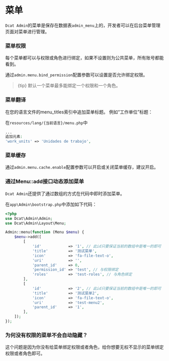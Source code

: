 # 菜单

`Dcat Admin`的菜单是保存在数据表`admin_menu`上的，开发者可以在后台菜单管理页面对菜单进行管理。

### 菜单权限
每个菜单都可以与权限或角色进行绑定，如果不设置则为公共菜单，所有账号都能看到。

通过`admin.menu.bind_permission`配置参数可以设置是否允许绑定权限。
> {tip} 默认一个菜单最多能绑定一个权限和一个角色。

### 菜单翻译
在您的语言文件的menu_titles索引中追加菜单标题。 例如“工作单位”标题：

在`resources/lang/{当前语言}/menu.php`中
```php
...
追加元素:
'work_units' => 'Unidades de trabajo',
```

### 菜单缓存
通过`admin.menu.cache.enable`配置参数可以开启或关闭菜单缓存，建议开启。

### 通过Menu::add接口动态添加菜单
`Dcat Admin`还提供了通过数组的方式在代码中即时添加菜单。

在`app\Admin\bootstrap.php`中添加如下代码：
```php
<?php
use Dcat\Admin\Admin;
use Dcat\Admin\Layout\Menu;

Admin::menu(function (Menu $menu) {
    $menu->add([
        [
            'id'            => '1', // 此id只要保证当前的数组中是唯一的即可
            'title'         => '测试菜单',
            'icon'          => 'fa-file-text-o',
            'uri'           => '',
            'parent_id'     => 0, 
            'permission_id' => 'test', // 与权限绑定
            'roles'         => 'test-roles', // 与角色绑定
        ],  
        [
            'id'            => '2', // 此id只要保证当前的数组中是唯一的即可
            'title'         => '测试菜单2',
            'icon'          => 'fa-file-text-o',
            'uri'           => 'test-menu2',
            'parent_id'     => '1', 
        ],  
    ]);
});

```

### 为何没有权限的菜单不会自动隐藏？

这个问题是因为你没有给菜单绑定权限或者角色，给你想要无权不显示的菜单绑定权限或者角色即可。


